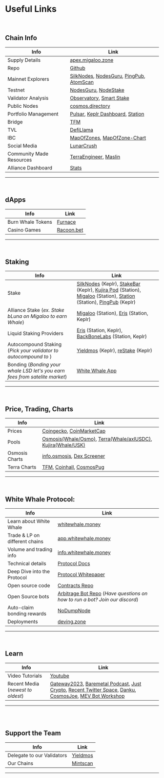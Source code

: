 # Useful Links

<br />

## Chain Info

<!-- **Chain Info** -->

| Info                     | Link                                                                                                                                                                            |
| ------------------------ | ------------------------------------------------------------------------------------------------------------------------------------------------------------------------------- |
| Supply Details           | [apex.migaloo.zone](https://apex.migaloo.zone/)                                                                                                                                 |
| Repo                     | [Github](https://github.com/White-Whale-Defi-Platform/migaloo-chain)                                                                                                            |
| Mainnet Explorers        | [SilkNodes](https://explorer.silknodes.io/migaloo), [NodesGuru](https://migaloo.explorers.guru/), [PingPub](https://ping.pub/migaloo), [AtomScan](https://atomscan.com/migaloo) |
| Testnet                  | [NodesGuru](https://testnet.migaloo.explorers.guru/), [NodeStake](https://explorer.nodestake.top/whitewhale-testnet)                                                            |
| Validator Analysis       | [Observatory](https://observatory.zone/migaloo), [Smart Stake](https://migaloo.smartstake.io/stats)                                                                             |
| Public Nodes             | [cosmos.directory](https://cosmos.directory/migaloo)                                                                                                                            |
| Portfolio Management     | [Pulsar](https://app.pulsar.finance/portfolio), [Keplr Dashboard](https://wallet.keplr.app/), [Station](https://station.terra.money/)                                           |
| Bridge                   | [TFM](https://tfm.com/bridge)                                                                                                                                                   |
| TVL                      | [DefiLlama](https://defillama.com/chain/Migaloo)                                                                                                                                |
| IBC                      | [MapOfZones](https://mapofzones.com/zones/migaloo-1/overview), [MapOfZone-Chart](https://mapofzones.com/home/migaloo-1/overview?columnKey=ibcVolume&period=24h)                 |
| Social Media             | [LunarCrush](https://lunarcrush.com/coins/whale6/white-whale)                                                                                                                   |
| Community Made Resources | [TerraEngineer](https://deving.zone/en/cosmos/migaloo), [Maslin](https://ecosystem.zone/)                                                                                       |
| Alliance Dashboard       | [Stats](https://alliance-dashboard.terra.money/?selected=migaloo)                                                                                                               |

---

<br />

## dApps

| Info              | Link                                     |
| ----------------- | ---------------------------------------- |
| Burn Whale Tokens | [Furnace](https://whale.burn.community/) |
| Casino Games      | [Racoon.bet](https://racoon.bet)         |

---

<br />

## Staking

<!-- **Staking** -->

| Info                                                                        | Link                                                                                                                                                                                                                                                                                                                                         |
| --------------------------------------------------------------------------- | -------------------------------------------------------------------------------------------------------------------------------------------------------------------------------------------------------------------------------------------------------------------------------------------------------------------------------------------- |
| Stake                                                                       | [SilkNodes](https://explorer.silknodes.io/migaloo/staking) (Keplr), [StakeBar](https://stakebar.io/portfolio) (Keplr), [Kujira Pod](https://pod.kujira.app/migaloo-1) (Station), [Migaloo](https://app.migaloo.zone/) (Station), [Station](https://station.terra.money/stake) (Station), [PingPub](https://ping.pub/migaloo/staking) (Keplr) |
| Alliance Stake (_ex. Stake bLuna on Migaloo to earn Whale_)                 | [Migaloo](https://app.migaloo.zone/) (Station), [Eris](https://www.erisprotocol.com/migaloo/amp-alliance) (Station, Keplr)                                                                                                                                                                                                                   |
| Liquid Staking Providers                                                    | [Eris](https://www.erisprotocol.com/migaloo/amplifier) (Station, Keplr), [BackBoneLabs](https://migaloo.gravedigger.zone/) (Station, Keplr)                                                                                                                                                                                                  |
| Autocompound Staking (_Pick your validator to autocompound to_ )            | [Yieldmos](https://www.yieldmos.com/strategies/whale-staking-rewards) (Keplr), [reStake](https://restake.app/migaloo) (Keplr)                                                                                                                                                                                                                |
| Bonding (_Bonding your whale LSD let's you earn fees from satelite market_) | [White Whale App](https://app.whitewhale.money/terra/dashboard)                                                                                                                                                                                                                                                                              |

---

<br />

## Price, Trading, Charts

| Info           | Link                                                                                                                                                                                                                                                                                                                                                                                        |
| -------------- | ------------------------------------------------------------------------------------------------------------------------------------------------------------------------------------------------------------------------------------------------------------------------------------------------------------------------------------------------------------------------------------------- |
| Prices         | [Coingecko](https://www.coingecko.com/en/coins/white-whale), [CoinMarketCap](https://coinmarketcap.com/currencies/white-whale/)                                                                                                                                                                                                                                                             |
| Pools          | [Osmosis(Whale/Osmo)](https://app.osmosis.zone/pool/960), [Terra(Whale/axlUSDC)](https://app.whitewhale.money/terra/swap?from=axlUSDC&to=WHALE), [Kujira(Whale/USK)](https://fin.kujira.app/trade/kujira1xr3rq8yvd7qplsw5yx90ftsr2zdhg4e9z60h5duusgxpv72hud3sl8nek6?q=usk)                                                                                                                  |
| Osmosis Charts | [info.osmosis](https://info.osmosis.zone/token/WHALE), [Dex Screener](https://dexscreener.com/osmosis/960)                                                                                                                                                                                                                                                                                  |
| Terra Charts   | [TFM](https://tfm.com/terra2/trade/analytics/tokens/ibc%2F36A02FFC4E74DF4F64305130C3DFA1B06BEAC775648927AA44467C76A77AB8DB?from=uluna&to=ibc%2FB3504E092456BA618CC28AC671A71FB08C6CA0FD0BE7C8A5B5A3E2DD933CC9E4&market=Astroport), [Coinhall](https://coinhall.org/terra/terra1qdu4g5zxxtmwsd95v8vjslq5874nkcull7ejycm0gy2v7p5qc67qenkf8t), [CosmosPug](https://cosmospug.com/whale-chart/) |

---

<br />

## White Whale Protocol:

| Info                           | Link                                                                                                                                          |
| ------------------------------ | --------------------------------------------------------------------------------------------------------------------------------------------- |
| Learn about White Whale        | [whitewhale.money](https://whitewhale.money/)                                                                                                 |
| Trade & LP on different chains | [app.whitewhale.money](https://app.whitewhale.money/)                                                                                         |
| Volume and trading info        | [info.whitewhale.money](https://info.whitewhale.money/)                                                                                       |
| Technical details              | [Protocol Docs](https://docs.whitewhale.money/white-whale-docs/)                                                                              |
| Deep Dive into the Protocol    | [Protocol Whitepaper](https://whitewhale.money/LitepaperV2.pdf)                                                                               |
| Open source code               | [Contracts Repo](https://github.com/White-Whale-Defi-Platform/white-whale-core)                                                               |
| Open Source bots               | [Arbitrage Bot Repo](https://github.com/White-Whale-Defi-Platform/white-whale-bots/) (_Have questions on how to run a bot? Join our discord_) |
| Auto-claim bonding rewards     | [NoDumpNode](https://tools.nodumpnode.com/)                                                                                                   |
| Deployments                    | [deving.zone](https://deving.zone/en/protocols/white_whale)                                                                                   |

---

<br />

## Learn

| Info                              | Link                                                                                                                                                                                                                                                                                                                                                                                                                                                                                                                                         |
| --------------------------------- | -------------------------------------------------------------------------------------------------------------------------------------------------------------------------------------------------------------------------------------------------------------------------------------------------------------------------------------------------------------------------------------------------------------------------------------------------------------------------------------------------------------------------------------------- |
| Video Tutorials                   | [Youtube](https://www.youtube.com/playlist?list=PLlB6D78o5V-mGKv07MZN-EGLwax8dbAyI)                                                                                                                                                                                                                                                                                                                                                                                                                                                          |
| Recent Media (_newest to oldest_) | [Gateway2023](https://www.youtube.com/watch?v=ceCtyo8chOA), [Baremetal Podcast](https://www.youtube.com/watch?v=PacxAwicXS4), [Just Crypto](https://www.youtube.com/watch?v=tZDrMlX2rI4), [Recent Twitter Space](https://www.cosmosibc.space/2023/4/1416101532282638348/White_Whale_Community_Call.mp3), [Danku](https://www.youtube.com/watch?v=CURBHmNHaM8&ab_channel=danku_r), [CosmosJoe](https://www.youtube.com/watch?v=26gyqDjKf5c&ab_channel=CosmosJoe~CryptoMedia), [MEV Bot Workshop](https://www.youtube.com/watch?v=y9s6whEKSnY) |

---

<br />
<br />

## Support the Team

| Info                       | Link                                                            |
| -------------------------- | --------------------------------------------------------------- |
| Delegate to our Validators | [Yieldmos](https://www.yieldmos.com/v/white-whale/)             |
| Our Chains                 | [Mintscan](https://hub.mintscan.io/validators/stats/whitewhale) |

---
